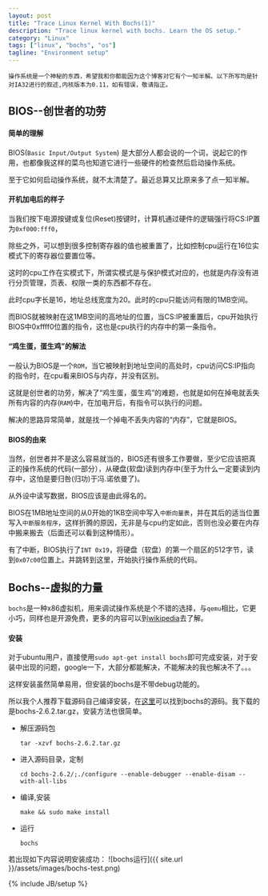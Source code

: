 ```yaml
---
layout: post
title: "Trace Linux Kernel With Bochs(1)"
description: "Trace linux kernel with bochs. Learn the OS setup."
category: "Linux"
tags: ["linux", "bochs", "os"]
tagline: "Environment setup"
---
```


	操作系统是一个神秘的东西，希望我和你都能因为这个博客对它有个一知半解。以下所写均是针对IA32进行的叙述,内核版本为0.11，如有错误，敬请指正。

## BIOS--创世者的功劳

#### 简单的理解

BIOS(`Basic Input/Output System`) 是大部分人都会说的一个词，说起它的作用，也都像我这样的菜鸟也知道它进行一些硬件的检查然后启动操作系统。

至于它如何启动操作系统，就不太清楚了。最近总算又比原来多了点一知半解。

#### 开机加电后的样子

当我们按下电源按键或复位(Reset)按键时，计算机通过硬件的逻辑强行将CS:IP置为`0xf000:fff0`，

除些之外，可以想到很多控制寄存器的值也被重置了，比如控制cpu运行在16位实模式下的寄存器位要置位等。

这时的cpu工作在实模式下，所谓实模式是与保护模式对应的，也就是内存没有进行分页管理，页表、权限一类的东西都不存在。

此时cpu字长是16，地址总线宽度为20。此时的cpu只能访问有限的1MB空间。

而BIOS就被映射在这1MB空间的高地址的位置，当CS:IP被重置后，cpu开始执行BIOS中0xffff0位置的指令，这也是cpu执行的内存中的第一条指令。

#### “鸡生蛋，蛋生鸡”的解法

一般认为BIOS是一个`ROM`，当它被映射到地址空间的高处时，cpu访问CS:IP指向的指令时，在cpu看来BIOS与内存，并没有区别。

这就是创世者的功劳，解决了“鸡生蛋，蛋生鸡”的难题，也就是如何在掉电就丢失所有内容的内存(`RAM`)中，在加电开后，有指令可以执行的问题。

解决的思路异常简单，就是找一个掉电不丢失内容的“内存”，它就是BIOS。

#### BIOS的由来

当然，创世者并不是这么容易就当的，BIOS还有很多工作要做，至少它应该把真正的操作系统的代码(一部分），从硬盘(软盘)读到内存中(至于为什么一定要读到内存中，这怕是要归咎(归功)于冯.诺依曼了)。

从外设中读写数据，BIOS应该是由此得名的。

BIOS在1MB地址空间的从0开始的1KB空间中写入`中断向量表`，并在其后的适当位置写入`中断服务程序`，这样折腾的原因，无非是与cpu约定如此，否则也没必要在内存中搬来搬去（后面还可以看到这种情形）。

有了中断，BIOS执行了`INT 0x19`，将硬盘（软盘）的第一个扇区的512字节，读到`0x07c00`位置上。并跳转到这里，开始执行操作系统的代码。

## Bochs--虚拟的力量

`bochs`是一种x86虚拟机，用来调试操作系统是个不错的选择，与`qemu`相比，它更小巧，同样也是开源免费，更多的内容可以到[wikipedia](http://en.wikipedia.org/wiki/Bochs)去了解。

#### 安装

对于ubuntu用户，直接使用`sudo apt-get install bochs`即可完成安装，对于安装中出现的问题，google一下，大部分都能解决，不能解决的我也解决不了。。。

这样安装虽然简单易用，但安装的bochs是不带debug功能的。

所以我个人推荐下载源码自己编译安装，在[这里](http://sourceforge.net/projects/bochs/files/bochs/)可以找到bochs的源码。我下载的是bochs-2.6.2.tar.gz，安装方法也很简单。

+ 解压源码包
 	
	`tar -xzvf bochs-2.6.2.tar.gz`

+ 进入源码目录，定制

	`cd bochs-2.6.2/;./configure --enable-debugger --enable-disam --with-all-libs`

+ 编译,安装

	`make && sudo make install`

+ 运行

	`bochs`

若出现如下内容说明安装成功：
	![bochs运行]({{ site.url }}/assets/images/bochs-test.png)


{% include JB/setup %}
